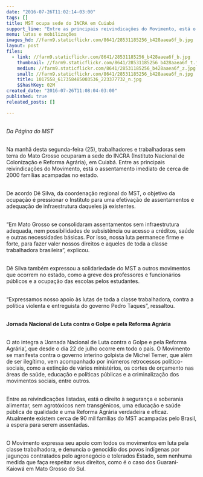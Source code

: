 ```yaml
---
date: "2016-07-26T11:02:14-03:00"
tags: []
title: MST ocupa sede do INCRA em Cuiabá
support_line: "Entre as principais reivindicações do Movimento, está o assentamento imediato de cerca de 2000 famílias acampadas no estado"
menu: lutas e mobilizações
images_hd: //farm9.staticflickr.com/8641/28531185256_b428aaea6f_b.jpg
layout: post
files:
  - link: //farm9.staticflickr.com/8641/28531185256_b428aaea6f_b.jpg
    thumbnail: //farm9.staticflickr.com/8641/28531185256_b428aaea6f_t.jpg
    medium: //farm9.staticflickr.com/8641/28531185256_b428aaea6f_z.jpg
    small: //farm9.staticflickr.com/8641/28531185256_b428aaea6f_n.jpg
    title: 1017558_617358485003536_223377732_n.jpg
    $$hashKey: 02M
created_date: "2016-07-26T11:08:04-03:00"
published: true
releated_posts: []

---
```

<p><br />
<em>Da P&aacute;gina do MST</em></p>

<p><br />
Na manh&atilde; desta segunda-feira (25), trabalhadores e trabalhadoras sem terra do Mato Grosso ocuparam a sede do INCRA (Instituto Nacional de Coloniza&ccedil;&atilde;o e Reforma Agr&aacute;ria), em Cuiab&aacute;. Entre as principais reivindica&ccedil;&otilde;es do Movimento, est&aacute; o assentamento imediato de cerca de 2000 fam&iacute;lias acampadas no estado.</p>

<p><br />
De acordo D&ecirc; Silva, da coordena&ccedil;&atilde;o regional do MST, o objetivo da ocupa&ccedil;&atilde;o &eacute; pressionar o Instituto para uma efetiva&ccedil;&atilde;o de assentamentos e adequa&ccedil;&atilde;o de infraestrutura daqueles j&aacute; existentes.</p>

<p><br />
&ldquo;Em Mato Grosso se consolidaram assentamentos sem infraestrutura adequada, nem possibilidades de subsist&ecirc;ncia ou acesso a cr&eacute;ditos, sa&uacute;de e outras necessidades b&aacute;sicas. Por isso, nossa luta permanece firme e forte, para fazer valer nossos direitos e aqueles de toda a classe trabalhadora brasileira&rdquo;, explicou.</p>

<p><br />
D&ecirc; Silva tamb&eacute;m expressou a solidariedade do MST a outros movimentos que ocorrem no estado, como a greve dos professores e funcion&aacute;rios p&uacute;blicos e a ocupa&ccedil;&atilde;o das escolas pelos estudantes.</p>

<p><br />
&ldquo;Expressamos nosso apoio &agrave;s lutas de toda a classe trabalhadora, contra a pol&iacute;tica violenta e entreguista do governo Pedro Taques&rdquo;, ressaltou.</p>

<p><br />
<strong>Jornada Nacional de Luta contra o Golpe e pela Reforma Agr&aacute;ria</strong></p>

<p><br />
O ato integra a &lsquo;Jornada Nacional de Luta contra o Golpe e pela Reforma Agr&aacute;ria&rsquo;, que desde o dia 22 de julho ocorre em todo o pa&iacute;s. O Movimento se manifesta contra o governo interino golpista de Michel Temer, que al&eacute;m de ser ileg&iacute;timo, vem acompanhado por in&uacute;meros retrocessos pol&iacute;tico-sociais, como a extin&ccedil;&atilde;o de v&aacute;rios minist&eacute;rios, os cortes de or&ccedil;amento nas &aacute;reas de sa&uacute;de, educa&ccedil;&atilde;o e pol&iacute;ticas p&uacute;blicas e a criminaliza&ccedil;&atilde;o dos movimentos sociais, entre outros.</p>

<p><br />
Entre as reivindica&ccedil;&otilde;es listadas, est&aacute; o direito &agrave; seguran&ccedil;a e soberania alimentar, sem agrot&oacute;xicos nem transg&ecirc;nicos, uma educa&ccedil;&atilde;o e sa&uacute;de p&uacute;blica de qualidade e uma Reforma Agr&aacute;ria verdadeira e eficaz. Atualmente existem cerca de 90 mil fam&iacute;lias do MST acampadas pelo Brasil, a espera para serem assentadas.</p>

<p><br />
O Movimento expressa seu apoio com todos os movimentos em luta pela classe trabalhadora, e denuncia o genoc&iacute;dio dos povos ind&iacute;genas por jagun&ccedil;os contratados pelo agroneg&oacute;cio e tolerados Estado, sem nenhuma medida que fa&ccedil;a respeitar seus direitos, como &eacute; o caso dos Guarani-Kaiow&aacute; em Mato Grosso do Sul.</p>
